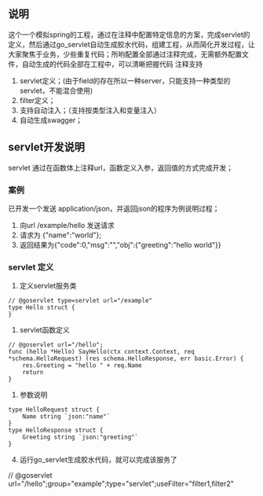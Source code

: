 ## 说明
这个一个模拟spring的工程，通过在注释中配置特定信息的方案，完成servlet的定义，然后通过go_servlet自动生成胶水代码，组建工程，从而简化开发过程，让大家聚焦于业务，少些重复代码；所哟配置全部通过注释完成，无需额外配置文件，自动生成的代码全部在工程中，可以清晰把握代码
注释支持
1. servlet定义；(由于field的存在所以一种server，只能支持一种类型的servlet，不能混合使用)
2. filter定义；
3. 支持自动注入；（支持按类型注入和变量注入）
4. 自动生成swagger；
## servlet开发说明
servlet 通过在函数体上注释url，函数定义入参，返回值的方式完成开发；
### 案例
已开发一个发送 application/json，并返回json的程序为例说明过程；
1. 向url /example/hello 发送请求
2. 请求为 {"name":"world"};
3. 返回结果为{"code":0,"msg":"","obj":{"greeting":"hello world"}}
### servlet 定义
1. 定义servlet服务类
```
// @goservlet type=servlet url="/example"
type Hello struct {
}
```
1. servlet函数定义
```
// @goservlet url="/hello";
func (hello *Hello) SayHello(ctx context.Context, req *schema.HelloRequest) (res schema.HelloResponse, err basic.Error) {
	res.Greeting = "hello " + req.Name
	return
}
```
1. 参数说明

```
type HelloRequest struct {
	Name string `json:"name"`
}
type HelloResponse struct {
	Greeting string `json:"greeting"`
}
```
4. 运行go_servlet生成胶水代码，就可以完成该服务了


// @goservlet url="/hello";group="example";type="servlet";useFilter="filter1,filter2"
